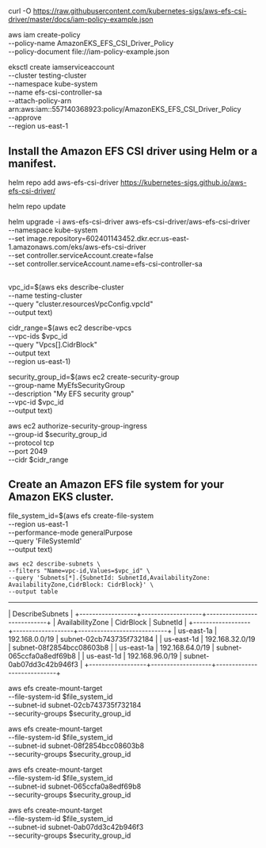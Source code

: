 

## 

curl -O https://raw.githubusercontent.com/kubernetes-sigs/aws-efs-csi-driver/master/docs/iam-policy-example.json

aws iam create-policy \
    --policy-name AmazonEKS_EFS_CSI_Driver_Policy \
    --policy-document file://iam-policy-example.json

eksctl create iamserviceaccount \
    --cluster testing-cluster \
    --namespace kube-system \
    --name efs-csi-controller-sa \
    --attach-policy-arn arn:aws:iam::557140368923:policy/AmazonEKS_EFS_CSI_Driver_Policy \
    --approve \
    --region us-east-1

## Install the Amazon EFS CSI driver using Helm or a manifest.

helm repo add aws-efs-csi-driver https://kubernetes-sigs.github.io/aws-efs-csi-driver/

helm repo update

helm upgrade -i aws-efs-csi-driver aws-efs-csi-driver/aws-efs-csi-driver \
    --namespace kube-system \
    --set image.repository=602401143452.dkr.ecr.us-east-1.amazonaws.com/eks/aws-efs-csi-driver \
    --set controller.serviceAccount.create=false \
    --set controller.serviceAccount.name=efs-csi-controller-sa

## 

vpc_id=$(aws eks describe-cluster \
    --name testing-cluster \
    --query "cluster.resourcesVpcConfig.vpcId" \
    --output text)

cidr_range=$(aws ec2 describe-vpcs \
    --vpc-ids $vpc_id \
    --query "Vpcs[].CidrBlock" \
    --output text \
    --region us-east-1)

security_group_id=$(aws ec2 create-security-group \
    --group-name MyEfsSecurityGroup \
    --description "My EFS security group" \
    --vpc-id $vpc_id \
    --output text)

aws ec2 authorize-security-group-ingress \
    --group-id $security_group_id \
    --protocol tcp \
    --port 2049 \
    --cidr $cidr_range

## Create an Amazon EFS file system for your Amazon EKS cluster.

file_system_id=$(aws efs create-file-system \
    --region us-east-1 \
    --performance-mode generalPurpose \
    --query 'FileSystemId' \
    --output text)

    aws ec2 describe-subnets \
    --filters "Name=vpc-id,Values=$vpc_id" \
    --query 'Subnets[*].{SubnetId: SubnetId,AvailabilityZone: AvailabilityZone,CidrBlock: CidrBlock}' \
    --output table

---------------------------------------------------------------------
|                          DescribeSubnets                          |
+------------------+-------------------+----------------------------+
| AvailabilityZone |     CidrBlock     |         SubnetId           |
+------------------+-------------------+----------------------------+
|  us-east-1a      |  192.168.0.0/19   |  subnet-02cb743735f732184  |
|  us-east-1d      |  192.168.32.0/19  |  subnet-08f2854bcc08603b8  |
|  us-east-1a      |  192.168.64.0/19  |  subnet-065ccfa0a8edf69b8  |
|  us-east-1d      |  192.168.96.0/19  |  subnet-0ab07dd3c42b946f3  |
+------------------+-------------------+----------------------------+


aws efs create-mount-target \
    --file-system-id $file_system_id \
    --subnet-id subnet-02cb743735f732184 \
    --security-groups $security_group_id

aws efs create-mount-target \
    --file-system-id $file_system_id \
    --subnet-id subnet-08f2854bcc08603b8 \
    --security-groups $security_group_id

aws efs create-mount-target \
    --file-system-id $file_system_id \
    --subnet-id subnet-065ccfa0a8edf69b8 \
    --security-groups $security_group_id

aws efs create-mount-target \
    --file-system-id $file_system_id \
    --subnet-id subnet-0ab07dd3c42b946f3 \
    --security-groups $security_group_id

